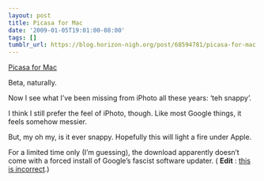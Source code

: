 ```yaml
---
layout: post
title: Picasa for Mac
date: '2009-01-05T19:01:00-08:00'
tags: []
tumblr_url: https://blog.horizon-nigh.org/post/68594781/picasa-for-mac
---
```

[Picasa for Mac](http://googlemac.blogspot.com/2009/01/picasas-macworld-debut.html)  

Beta, naturally.

Now I see what I’ve been missing from iPhoto all these years: ‘teh snappy’.

I think I still prefer the feel of iPhoto, though. Like most Google things, it feels somehow messier.

But, my oh my, is it ever snappy. Hopefully this will light a fire under Apple.

For a limited time only (I’m guessing), the download apparently doesn’t come with a forced install of Google’s fascist software updater. ( **Edit** : [this is incorrect](/2009/01/30/google-software-update-is-basically-malware.html).)

